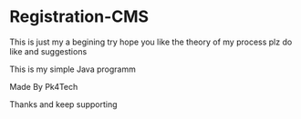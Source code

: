 # Registration-CMS
This is just my a begining try hope you like the theory of my process plz do like and suggestions

This is my simple Java programm

Made By Pk4Tech

Thanks and keep supporting

